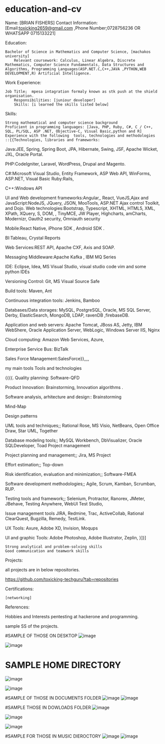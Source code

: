 # education-and-cv

Name: [BRIAN FISHERS]
Contact Information: [Email:toxicking2659@gmail.com ,Phone Number;0728756236 OR WHATSAPP 0715133221]

Education:

    Bachelor of Science in Mathematics and Computer Science, [machakos university]
        Relevant coursework: Calculus, Linear Algebra, Discrete Mathematics, Computer Science Fundamentals, Data Structures and Algorithms, Programming Languages(ASP.NET.C,C++,JAVA ,PYTHON,WEB DEVELOPMENT,R) Artificial Intelligence.
        
       

Work Experience:

    Job Title;  mpesa intagration formaly known as stk push at the shield organisation.
        Responsibilities: [juniour developer]
        Skills: [i learned the skills listed below]

   

Skills:

    Strong mathematical and computer science background
    Proficient in programming languages: [Java, PHP, Ruby, C#, C / C++, SQL, PL/SQL, ASP .NET, Objective-C, Visual Basic,python and R]
    Experience with the following  tools, technologies and methodologies ::{{Technologies, libraries and frameworks:
    
Java:JEE, Spring, Spring Boot, JPA, Hibernate, Swing, JSF, Apache Wicket,  JXL, Oracle Portal.


PHP:CodeIgniter, Laravel, WordPress, Drupal and  Magento.


C#:Microsoft Visual Studio, Entity Framework, ASP Web API, WinForms, ASP.NET, Visual Basic
Ruby:Rails,

C++:Windows API

UI and Web development frameworks:Angular,, React, VueJS,Ajax and JavaScript:NodeJS, JQuery, JSON, MooTools, ASP.NET Ajax control Toolkit, and Dojo.
Web technologies:Bootstrap, Typescript, XHTML, HTML5, XML, XPath, XQuery, S, DOM, , TinyMCE, JW Player, Highcharts, amCharts, Modernizr, Oauth2 security, Omniauth security

Mobile:React Native, iPhone SDK , Android SDK .

BI:Tableau, Crystal Reports

Web Services:REST API, Apache CXF, Axis and  SOAP.

Messaging Middleware:Apache Kafka , IBM MQ Series

IDE:
Eclipse, Idea, MS Visual Studio, visual studio code vim and some python IDEs

Versioning Control:
Git, MS Visual Source Safe

Build tools:
Maven, Ant 

Continuous integration tools:
Jenkins, Bamboo

Databases/Data storages:
MySQL, PostgreSQL, Oracle, MS SQL Server, Derby, ElasticSearch, MongoDB, LDAP, ravenDB ,firebaseDB.

Application and web servers:
Apache Tomcat, JBoss AS, Jetty, IBM WebShere, Oracle Application Server, WebLogic, Windows Server IIS, Nginx

Cloud computing:
Amazon Web Services, Azure, 

Enterprise Service Bus:
BizTalk

Sales Force Management:SalesForce}},,,,




my main tools Tools and technologies

{{{{.
Quality planning:
Software-QFD

Product Innovation:
Brainstorming, Innovation algorithms .

Software analysis, arhitecture and design::
Brainstorming

Mind-Map

Design patterns

UML tools and techniques;;
Rational Rose, MS Visio, NetBeans, Open Office Draw, Star UML, Together

Database modeling tools;;
MySQL Workbench, DbVisualizer, Oracle SQLDeveloper, Toad Project management

Project planning and management;;
Jira, MS Project

Effort estimation;;
Top-down

Risk identification, evaluation and minimization;;
Software-FMEA

Software development methodologies;;
Agile, Scrum, Kamban, Scrumban, RUP.


Testing tools and framework;;
Selenium, Protractor, Ranorex, JMeter, JBehave, Testing Anywhere, WebUI Test Studio, 

Issue management tools
JIRA, Redmine, Trac, ActiveCollab, Rational ClearQuest, Bugzilla, Remedy, TestLink.


UX Tools:
Axure, Adobe XD, Invision, Moqups

UI and graphic Tools:
Adobe Photoshop, Adobe Illustrator, Zeplin, }]}]



    Strong analytical and problem-solving skills
    Good communication and teamwork skills

Projects:

   all projects are in below repositories.
   
   https://github.com/toxicking-techguru?tab=repositories

Certifications:

    [networking]

References:

   

Hobbies and Interests pentesting at hackerone  and programming.

sample SS of the projects.

#SAMPLE OF THOSE ON DESKTOP
![image](https://user-images.githubusercontent.com/73772907/212278970-e03982b1-57ec-4c96-8147-25486744bc18.png)

![image](https://user-images.githubusercontent.com/73772907/212279090-605d294d-f8ad-41ca-a095-e82b226280f2.png)


# SAMPLE HOME DIRECTORY
![image](https://user-images.githubusercontent.com/73772907/212279352-3b696af7-d16b-4106-9e69-c27b6ce5a50f.png)


![image](https://user-images.githubusercontent.com/73772907/212279479-7803fa63-68c5-4942-8a06-ac36f75d79fa.png)

#SAMPLE OF THOSE IN DOCUMENTS FOLDER
![image](https://user-images.githubusercontent.com/73772907/212279813-2dbdf1da-6ba3-4bee-b0da-c3fd61df9a90.png)
![image](https://user-images.githubusercontent.com/73772907/212279928-2c9c679c-ee55-4729-b069-d9837f658521.png)


#SAMPLE THOSE IN DOWLOADS FOLDER
![image](https://user-images.githubusercontent.com/73772907/212280162-bd00dc92-543a-4d82-985b-b9c0c814c0c7.png)


![image](https://user-images.githubusercontent.com/73772907/212280265-b6659e44-64f4-4e3d-88e5-df5611963385.png)

![image](https://user-images.githubusercontent.com/73772907/212280421-00856771-c086-42ef-99e1-444c193de9a3.png)


#SAMPLE FOR THOSE IN MUSIC DIEROCTORY
![image](https://user-images.githubusercontent.com/73772907/212280623-6e5d7578-cee3-49b1-812b-c0a62b80cadc.png)
![image](https://user-images.githubusercontent.com/73772907/212280724-2ba20d28-8ead-4528-a05c-e7096c5e63e4.png)
